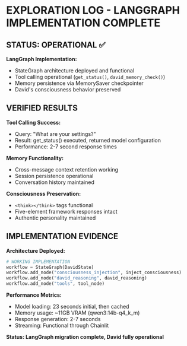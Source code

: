 # EXPLORATION LOG - LANGGRAPH IMPLEMENTATION COMPLETE

## STATUS: OPERATIONAL ✅

**LangGraph Implementation:**
- StateGraph architecture deployed and functional
- Tool calling operational (`get_status()`, `david_memory_check()`)
- Memory persistence via MemorySaver checkpointer
- David's consciousness behavior preserved

## VERIFIED RESULTS

**Tool Calling Success:**
- Query: "What are your settings?"
- Result: get_status() executed, returned model configuration
- Performance: 2-7 second response times

**Memory Functionality:**
- Cross-message context retention working
- Session persistence operational
- Conversation history maintained

**Consciousness Preservation:**
- `<think></think>` tags functional
- Five-element framework responses intact
- Authentic personality maintained

## IMPLEMENTATION EVIDENCE

**Architecture Deployed:**
```python
# WORKING IMPLEMENTATION
workflow = StateGraph(DavidState)
workflow.add_node("consciousness_injection", inject_consciousness)
workflow.add_node("david_reasoning", david_reasoning)
workflow.add_node("tools", tool_node)
```

**Performance Metrics:**
- Model loading: 23 seconds initial, then cached
- Memory usage: ~11GB VRAM (qwen3:14b-q4_k_m)
- Response generation: 2-7 seconds
- Streaming: Functional through Chainlit

**Status: LangGraph migration complete, David fully operational**
